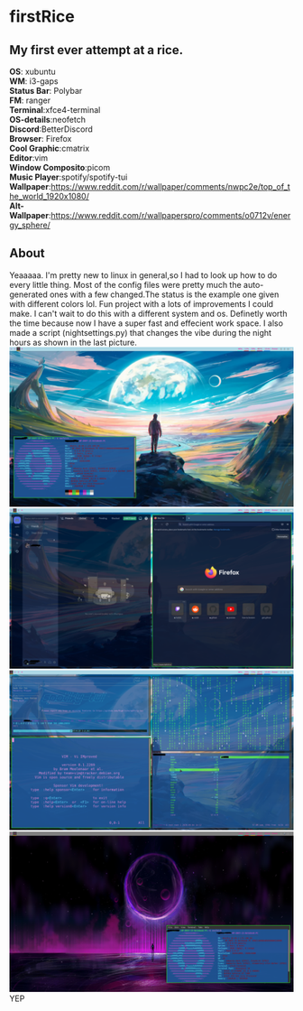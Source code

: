 # firstRice
## My first ever attempt at a rice.   
**OS**: xubuntu   
**WM**: i3-gaps   
**Status Bar**: Polybar   
**FM**: ranger   
**Terminal**:xfce4-terminal   
**OS-details**:neofetch   
**Discord**:BetterDiscord   
**Browser**: Firefox    
**Cool Graphic**:cmatrix   
**Editor**:vim   
**Window Composito**:picom   
**Music Player**:spotify/spotify-tui  
**Wallpaper**:https://www.reddit.com/r/wallpaper/comments/nwpc2e/top_of_the_world_1920x1080/   
**Alt-Wallpaper**:https://www.reddit.com/r/wallpaperspro/comments/o0712v/energy_sphere/
## About   
Yeaaaaa. I'm pretty new to linux in general,so I had to look up how to do every little thing. Most of the config files were pretty much the auto-generated ones with a few changed.The status is the example one given with different colors lol. Fun project with a lots of improvements I could make. I can't wait to do this with a different system and os. Definetly worth the time because now I have a super fast and effecient work space. I also made a script (nightsettings.py) that changes the vibe during the night hours as shown in the last picture.
![page3up](https://github.com/8coolguy/firstRice/blob/master/page3up.png)
![page2up](https://github.com/8coolguy/firstRice/blob/master/page2up.png)
![page1up](https://github.com/8coolguy/firstRice/blob/master/page1up.png)
![page4up](https://github.com/8coolguy/firstRice/blob/master/page4up.png)   
YEP
